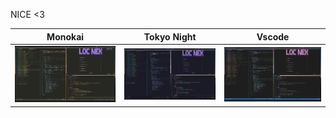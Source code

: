 NICE <3

|Monokai|Tokyo Night|Vscode|
|-|-|-|
|![img](./images/monokai.png)|![img](./images/tokyo_night.png)|![img](./images/vscode.png)|
